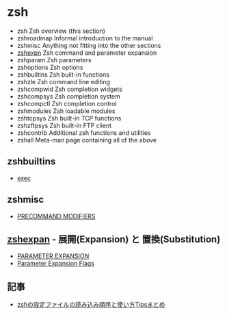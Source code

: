 # zsh

- zsh  Zsh overview (this section)
- zshroadmap   Informal introduction to the manual
- zshmisc      Anything not fitting into the other sections
- [zshexpn](zshexpn.md)      Zsh command and parameter expansion
- zshparam     Zsh parameters
- zshoptions   Zsh options
- zshbuiltins  Zsh built-in functions
- zshzle       Zsh command line editing
- zshcompwid   Zsh completion widgets
- zshcompsys   Zsh completion system
- zshcompctl   Zsh completion control
- zshmodules   Zsh loadable modules
- zshtcpsys    Zsh built-in TCP functions
- zshzftpsys   Zsh built-in FTP client
- zshcontrib   Additional zsh functions and utilities
- zshall       Meta-man page containing all of the above

## zshbuiltins

- [exec](zshbuiltins.exec.md)

## zshmisc

- [PRECOMMAND MODIFIERS](zshmisc.precommand_modifiers.md)

## [zshexpan](zshexpn.md) - 展開(Expansion) と 置換(Substitution)

- [PARAMETER EXPANSION](zshexpn.parameter_expansion.md)
- [Parameter Expansion Flags](zshexpn.parameter_expansion_flags.md)

## 記事

- [zshの設定ファイルの読み込み順序と使い方Tipsまとめ](https://qiita.com/muran001/items/7b104d33f5ea3f75353f)
